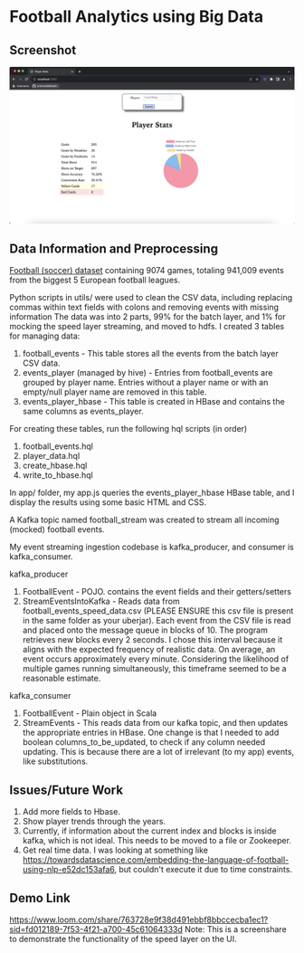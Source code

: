 # Football Analytics using Big Data

## Screenshot
![Screenshot](image.png)


## Data Information and Preprocessing

[Football (soccer) dataset](https://www.kaggle.com/datasets/secareanualin/football-events/data) containing 9074 games, totaling 941,009 events from the biggest 5 European football leagues.

Python scripts in utils/ were used to clean the CSV data, including replacing commas within text fields with colons and removing events with missing information
The data was into 2 parts, 99% for the batch layer, and 1% for mocking the speed layer streaming, and moved to hdfs.
I created 3 tables for managing data:
1. football_events - This table stores all the events from the batch layer CSV data.
2. events_player (managed by hive) - Entries from football_events are grouped by player name. Entries without a player name or with an empty/null player name are removed in this table.
3. events_player_hbase - This table is created in HBase and contains the same columns as events_player.

For creating these tables, run the following hql scripts (in order)
1. football_events.hql 
2. player_data.hql
3. create_hbase.hql
4. write_to_hbase.hql 

In app/ folder, my app.js queries the events_player_hbase HBase table, and I display the results using some basic HTML and CSS. 

A Kafka topic named football_stream was created to stream all incoming (mocked) football events.

My event streaming ingestion codebase is kafka_producer, and consumer is kafka_consumer.

kafka_producer
1. FootballEvent - POJO. contains the event fields and their getters/setters
2. StreamEventsIntoKafka - Reads data from football_events_speed_data.csv (PLEASE ENSURE this csv file is present in the same folder as your uberjar). Each event from the CSV file is read and placed onto the message queue in blocks of 10. The program retrieves new blocks every 2 seconds. I chose this interval because it aligns with the expected frequency of realistic data. On average, an event occurs approximately every minute. Considering the likelihood of multiple games running simultaneously, this timeframe seemed to be a reasonable estimate.

kafka_consumer
1. FootballEvent - Plain object in Scala
2. StreamEvents - This reads data from our kafka topic, and then updates the appropriate entries in HBase. One change is that I needed to add boolean columns_to_be_updated, to check if any column needed updating. This is because there are a lot of irrelevant (to my app) events, like substitutions. 


## Issues/Future Work
1. Add more fields to Hbase. 
2. Show player trends through the years. 
3. Currently, if information about the current index and blocks is inside kafka, which is not ideal. This needs to be moved to a file or Zookeeper.
4. Get real time data. I was looking at something like https://towardsdatascience.com/embedding-the-language-of-football-using-nlp-e52dc153afa6, but couldn't execute it due to time constraints.



## Demo Link 
https://www.loom.com/share/763728e9f38d491ebbf8bbccecba1ec1?sid=fd012189-7f53-4f21-a700-45c61064333d
Note: This is a screenshare to demonstrate the functionality of the speed layer on the UI.